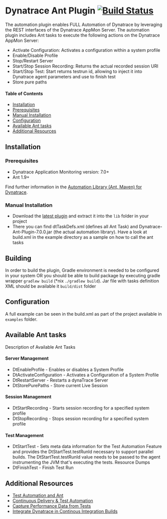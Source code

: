 # Dynatrace Ant Plugin [![Build Status](https://travis-ci.org/Dynatrace/Dynatrace-Ant-Plugin.svg?branch=master)](https://travis-ci.org/Dynatrace/Dynatrace-Ant-Plugin)


The automation plugin enables FULL Automation of Dynatrace by leveraging the REST interfaces of the Dynatrace AppMon Server. The automation plugin includes Ant tasks to execute the following actions on the Dynatrace AppMon Server:
* Activate Configuration: Activates a configuration within a system profile
* Enable/Disable Profile
* Stop/Restart Server
* Start/Stop Session Recording: Returns the actual recorded session URI
* Start/Stop Test: Start returns testrun id, allowing to inject it into Dynatrace agent parameters and use to finish test
* Store pure paths

#### Table of Contents

* [Installation](#installation)
 * [Prerequisites](#prerequisites)
 * [Manual Installation](#manual_installation)
* [Configuration](#configuration)
* [Available Ant tasks](#tasks)
* [Additional Resources](#resources)

## <a name="installation"></a>Installation

### <a name="prerequisites"></a>Prerequisites

* Dynatrace Application Monitoring version: 7.0+
* Ant 1.9+

Find further information in the [Automation Library (Ant, Maven) for Dynatrace](https://community.dynatrace.com/community/display/DL/Automation+Library+%28Ant,+Maven%29+for+Dynatrace).

### <a name="manual_installation"></a>Manual Installation

* Download the [latest plugin](https://github.com/Dynatrace/Dynatrace-Ant-Plugin/releases) and extract it into the `lib` folder in your project
* There you can find dtTaskDefs.xml (defines all Ant Task) and Dynatrace-Ant-Plugin-7.0.0.jar (the actual automation library).
Have a look at build.xml in the example directory as a sample on how to call the ant tasks

## Building
In order to build the plugin, Gradle environment is needed to be configured in your system OR you should be able to build package by executing gradle wrapper `gradlew build` (*nix `./gradlew build`). Jar file with tasks definition XML should be available it `build/dist` folder

## <a name="configuration"></a>Configuration
A full example can be seen in the build.xml as part of the project available in `examples` folder.

## <a name="tasks"></a>Available Ant tasks
Description of Available Ant Tasks

#### Server Management
* DtEnableProfile - Enables or disables a System Profile
* DtActivateConfiguration - Activates a Configuration of a System Profile
* DtRestartServer - Restarts a dynaTrace Server
* DtStorePurePaths - Store current Live Session

#### Session Management
* DtStartRecording - Starts session recording for a specified system profile
* DtStopRecording - Stops session recording for a specified system profile

#### Test Management
* DtStartTest - Sets meta data information for the Test Automation Feature and provides the DtStartTest.testRunId necessary to support parallel builds. The DtStartTest.testRunId value needs to be passed to the agent instrumenting the JVM that's executing the tests.
Resource Dumps
* DtFinishTest - Finish Test Run

## <a name="resources"></a>Additional Resources
- [Test Automation and Ant](https://community.dynatrace.com/community/display/DOCDT63/Test+Automation+and+Ant)
- [Continuous Delivery & Test Automation](https://community.dynatrace.com/community/pages/viewpage.action?pageId=215161284)
- [Capture Performance Data from Tests](https://community.dynatrace.com/community/display/DOCDT63/Capture+Performance+Data+from+Tests)
- [Integrate Dynatrace in Continous Integration Builds](https://community.dynatrace.com/community/display/DOCDT63/Integrate+Dynatrace+in+Continuous+Integration+Builds)


